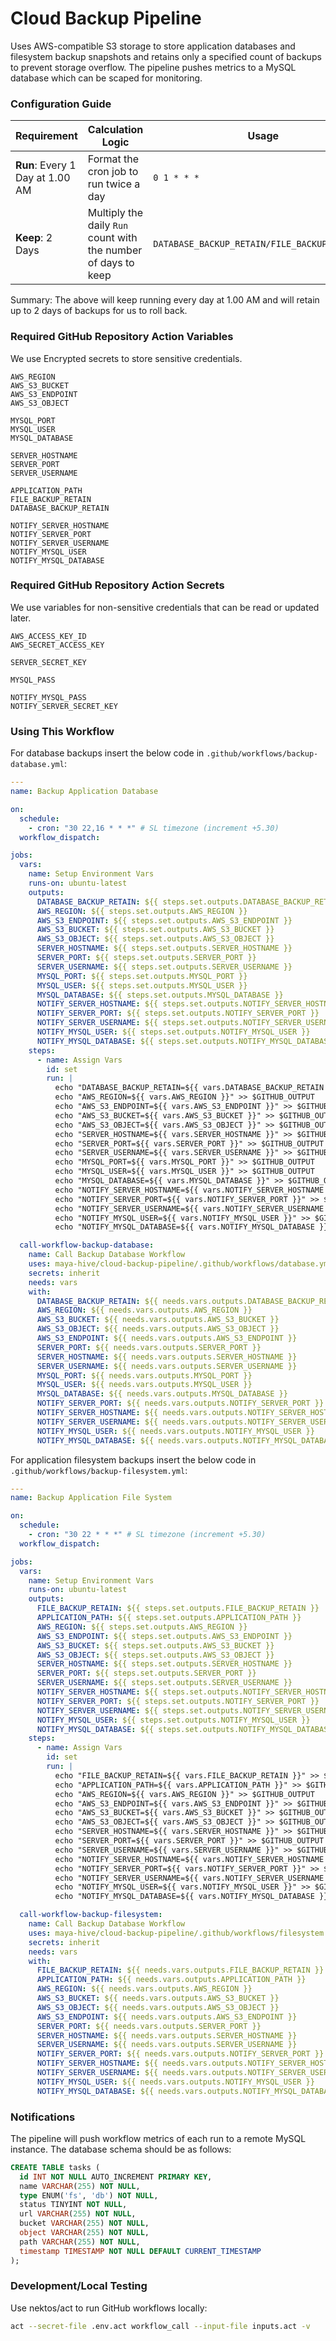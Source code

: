# Cloud Backup Pipeline

Uses AWS-compatible S3 storage to store application databases and filesystem backup snapshots and retains only a specified count of backups to prevent storage overflow. The pipeline pushes metrics to a MySQL database which can be scaped for monitoring.

### Configuration Guide

| Requirement                     | Calculation Logic                                              | Usage                                         |
| ------------------------------- | -------------------------------------------------------------- | --------------------------------------------- |
| **Run**: Every 1 Day at 1.00 AM | Format the cron job to run twice a day                         | `0 1 * * *`                                   |
| **Keep**: 2 Days                | Multiply the daily `Run` count with the number of days to keep | `DATABASE_BACKUP_RETAIN/FILE_BACKUP_RETAIN=4` |

Summary: The above will keep running every day at 1.00 AM and will retain up to 2 days of backups for us to roll back.

### Required GitHub Repository Action Variables

We use Encrypted secrets to store sensitive credentials.

```env
AWS_REGION
AWS_S3_BUCKET
AWS_S3_ENDPOINT
AWS_S3_OBJECT

MYSQL_PORT
MYSQL_USER
MYSQL_DATABASE

SERVER_HOSTNAME
SERVER_PORT
SERVER_USERNAME

APPLICATION_PATH
FILE_BACKUP_RETAIN
DATABASE_BACKUP_RETAIN

NOTIFY_SERVER_HOSTNAME
NOTIFY_SERVER_PORT
NOTIFY_SERVER_USERNAME
NOTIFY_MYSQL_USER
NOTIFY_MYSQL_DATABASE
```

### Required GitHub Repository Action Secrets

We use variables for non-sensitive credentials that can be read or updated later.

```env
AWS_ACCESS_KEY_ID
AWS_SECRET_ACCESS_KEY

SERVER_SECRET_KEY

MYSQL_PASS

NOTIFY_MYSQL_PASS
NOTIFY_SERVER_SECRET_KEY
```

### Using This Workflow

For database backups insert the below code in `.github/workflows/backup-database.yml`:

```yaml
---
name: Backup Application Database

on:
  schedule:
    - cron: "30 22,16 * * *" # SL timezone (increment +5.30)
  workflow_dispatch:

jobs:
  vars:
    name: Setup Environment Vars
    runs-on: ubuntu-latest
    outputs:
      DATABASE_BACKUP_RETAIN: ${{ steps.set.outputs.DATABASE_BACKUP_RETAIN }}
      AWS_REGION: ${{ steps.set.outputs.AWS_REGION }}
      AWS_S3_ENDPOINT: ${{ steps.set.outputs.AWS_S3_ENDPOINT }}
      AWS_S3_BUCKET: ${{ steps.set.outputs.AWS_S3_BUCKET }}
      AWS_S3_OBJECT: ${{ steps.set.outputs.AWS_S3_OBJECT }}
      SERVER_HOSTNAME: ${{ steps.set.outputs.SERVER_HOSTNAME }}
      SERVER_PORT: ${{ steps.set.outputs.SERVER_PORT }}
      SERVER_USERNAME: ${{ steps.set.outputs.SERVER_USERNAME }}
      MYSQL_PORT: ${{ steps.set.outputs.MYSQL_PORT }}
      MYSQL_USER: ${{ steps.set.outputs.MYSQL_USER }}
      MYSQL_DATABASE: ${{ steps.set.outputs.MYSQL_DATABASE }}
      NOTIFY_SERVER_HOSTNAME: ${{ steps.set.outputs.NOTIFY_SERVER_HOSTNAME }}
      NOTIFY_SERVER_PORT: ${{ steps.set.outputs.NOTIFY_SERVER_PORT }}
      NOTIFY_SERVER_USERNAME: ${{ steps.set.outputs.NOTIFY_SERVER_USERNAME }}
      NOTIFY_MYSQL_USER: ${{ steps.set.outputs.NOTIFY_MYSQL_USER }}
      NOTIFY_MYSQL_DATABASE: ${{ steps.set.outputs.NOTIFY_MYSQL_DATABASE }}
    steps:
      - name: Assign Vars
        id: set
        run: |
          echo "DATABASE_BACKUP_RETAIN=${{ vars.DATABASE_BACKUP_RETAIN }}" >> $GITHUB_OUTPUT
          echo "AWS_REGION=${{ vars.AWS_REGION }}" >> $GITHUB_OUTPUT
          echo "AWS_S3_ENDPOINT=${{ vars.AWS_S3_ENDPOINT }}" >> $GITHUB_OUTPUT
          echo "AWS_S3_BUCKET=${{ vars.AWS_S3_BUCKET }}" >> $GITHUB_OUTPUT
          echo "AWS_S3_OBJECT=${{ vars.AWS_S3_OBJECT }}" >> $GITHUB_OUTPUT
          echo "SERVER_HOSTNAME=${{ vars.SERVER_HOSTNAME }}" >> $GITHUB_OUTPUT
          echo "SERVER_PORT=${{ vars.SERVER_PORT }}" >> $GITHUB_OUTPUT
          echo "SERVER_USERNAME=${{ vars.SERVER_USERNAME }}" >> $GITHUB_OUTPUT
          echo "MYSQL_PORT=${{ vars.MYSQL_PORT }}" >> $GITHUB_OUTPUT
          echo "MYSQL_USER=${{ vars.MYSQL_USER }}" >> $GITHUB_OUTPUT
          echo "MYSQL_DATABASE=${{ vars.MYSQL_DATABASE }}" >> $GITHUB_OUTPUT
          echo "NOTIFY_SERVER_HOSTNAME=${{ vars.NOTIFY_SERVER_HOSTNAME }}" >> $GITHUB_OUTPUT
          echo "NOTIFY_SERVER_PORT=${{ vars.NOTIFY_SERVER_PORT }}" >> $GITHUB_OUTPUT
          echo "NOTIFY_SERVER_USERNAME=${{ vars.NOTIFY_SERVER_USERNAME }}" >> $GITHUB_OUTPUT
          echo "NOTIFY_MYSQL_USER=${{ vars.NOTIFY_MYSQL_USER }}" >> $GITHUB_OUTPUT
          echo "NOTIFY_MYSQL_DATABASE=${{ vars.NOTIFY_MYSQL_DATABASE }}" >> $GITHUB_OUTPUT

  call-workflow-backup-database:
    name: Call Backup Database Workflow
    uses: maya-hive/cloud-backup-pipeline/.github/workflows/database.yml@v2.1.0 # Specify release version
    secrets: inherit
    needs: vars
    with:
      DATABASE_BACKUP_RETAIN: ${{ needs.vars.outputs.DATABASE_BACKUP_RETAIN }}
      AWS_REGION: ${{ needs.vars.outputs.AWS_REGION }}
      AWS_S3_BUCKET: ${{ needs.vars.outputs.AWS_S3_BUCKET }}
      AWS_S3_OBJECT: ${{ needs.vars.outputs.AWS_S3_OBJECT }}
      AWS_S3_ENDPOINT: ${{ needs.vars.outputs.AWS_S3_ENDPOINT }}
      SERVER_PORT: ${{ needs.vars.outputs.SERVER_PORT }}
      SERVER_HOSTNAME: ${{ needs.vars.outputs.SERVER_HOSTNAME }}
      SERVER_USERNAME: ${{ needs.vars.outputs.SERVER_USERNAME }}
      MYSQL_PORT: ${{ needs.vars.outputs.MYSQL_PORT }}
      MYSQL_USER: ${{ needs.vars.outputs.MYSQL_USER }}
      MYSQL_DATABASE: ${{ needs.vars.outputs.MYSQL_DATABASE }}
      NOTIFY_SERVER_PORT: ${{ needs.vars.outputs.NOTIFY_SERVER_PORT }}
      NOTIFY_SERVER_HOSTNAME: ${{ needs.vars.outputs.NOTIFY_SERVER_HOSTNAME }}
      NOTIFY_SERVER_USERNAME: ${{ needs.vars.outputs.NOTIFY_SERVER_USERNAME }}
      NOTIFY_MYSQL_USER: ${{ needs.vars.outputs.NOTIFY_MYSQL_USER }}
      NOTIFY_MYSQL_DATABASE: ${{ needs.vars.outputs.NOTIFY_MYSQL_DATABASE }}
```

For application filesystem backups insert the below code in `.github/workflows/backup-filesystem.yml`:

```yaml
---
name: Backup Application File System

on:
  schedule:
    - cron: "30 22 * * *" # SL timezone (increment +5.30)
  workflow_dispatch:

jobs:
  vars:
    name: Setup Environment Vars
    runs-on: ubuntu-latest
    outputs:
      FILE_BACKUP_RETAIN: ${{ steps.set.outputs.FILE_BACKUP_RETAIN }}
      APPLICATION_PATH: ${{ steps.set.outputs.APPLICATION_PATH }}
      AWS_REGION: ${{ steps.set.outputs.AWS_REGION }}
      AWS_S3_ENDPOINT: ${{ steps.set.outputs.AWS_S3_ENDPOINT }}
      AWS_S3_BUCKET: ${{ steps.set.outputs.AWS_S3_BUCKET }}
      AWS_S3_OBJECT: ${{ steps.set.outputs.AWS_S3_OBJECT }}
      SERVER_HOSTNAME: ${{ steps.set.outputs.SERVER_HOSTNAME }}
      SERVER_PORT: ${{ steps.set.outputs.SERVER_PORT }}
      SERVER_USERNAME: ${{ steps.set.outputs.SERVER_USERNAME }}
      NOTIFY_SERVER_HOSTNAME: ${{ steps.set.outputs.NOTIFY_SERVER_HOSTNAME }}
      NOTIFY_SERVER_PORT: ${{ steps.set.outputs.NOTIFY_SERVER_PORT }}
      NOTIFY_SERVER_USERNAME: ${{ steps.set.outputs.NOTIFY_SERVER_USERNAME }}
      NOTIFY_MYSQL_USER: ${{ steps.set.outputs.NOTIFY_MYSQL_USER }}
      NOTIFY_MYSQL_DATABASE: ${{ steps.set.outputs.NOTIFY_MYSQL_DATABASE }}
    steps:
      - name: Assign Vars
        id: set
        run: |
          echo "FILE_BACKUP_RETAIN=${{ vars.FILE_BACKUP_RETAIN }}" >> $GITHUB_OUTPUT
          echo "APPLICATION_PATH=${{ vars.APPLICATION_PATH }}" >> $GITHUB_OUTPUT
          echo "AWS_REGION=${{ vars.AWS_REGION }}" >> $GITHUB_OUTPUT
          echo "AWS_S3_ENDPOINT=${{ vars.AWS_S3_ENDPOINT }}" >> $GITHUB_OUTPUT
          echo "AWS_S3_BUCKET=${{ vars.AWS_S3_BUCKET }}" >> $GITHUB_OUTPUT
          echo "AWS_S3_OBJECT=${{ vars.AWS_S3_OBJECT }}" >> $GITHUB_OUTPUT
          echo "SERVER_HOSTNAME=${{ vars.SERVER_HOSTNAME }}" >> $GITHUB_OUTPUT
          echo "SERVER_PORT=${{ vars.SERVER_PORT }}" >> $GITHUB_OUTPUT
          echo "SERVER_USERNAME=${{ vars.SERVER_USERNAME }}" >> $GITHUB_OUTPUT
          echo "NOTIFY_SERVER_HOSTNAME=${{ vars.NOTIFY_SERVER_HOSTNAME }}" >> $GITHUB_OUTPUT
          echo "NOTIFY_SERVER_PORT=${{ vars.NOTIFY_SERVER_PORT }}" >> $GITHUB_OUTPUT
          echo "NOTIFY_SERVER_USERNAME=${{ vars.NOTIFY_SERVER_USERNAME }}" >> $GITHUB_OUTPUT
          echo "NOTIFY_MYSQL_USER=${{ vars.NOTIFY_MYSQL_USER }}" >> $GITHUB_OUTPUT
          echo "NOTIFY_MYSQL_DATABASE=${{ vars.NOTIFY_MYSQL_DATABASE }}" >> $GITHUB_OUTPUT

  call-workflow-backup-filesystem:
    name: Call Backup Database Workflow
    uses: maya-hive/cloud-backup-pipeline/.github/workflows/filesystem.yml@v2.1.0 # Specify release version
    secrets: inherit
    needs: vars
    with:
      FILE_BACKUP_RETAIN: ${{ needs.vars.outputs.FILE_BACKUP_RETAIN }}
      APPLICATION_PATH: ${{ needs.vars.outputs.APPLICATION_PATH }}
      AWS_REGION: ${{ needs.vars.outputs.AWS_REGION }}
      AWS_S3_BUCKET: ${{ needs.vars.outputs.AWS_S3_BUCKET }}
      AWS_S3_OBJECT: ${{ needs.vars.outputs.AWS_S3_OBJECT }}
      AWS_S3_ENDPOINT: ${{ needs.vars.outputs.AWS_S3_ENDPOINT }}
      SERVER_PORT: ${{ needs.vars.outputs.SERVER_PORT }}
      SERVER_HOSTNAME: ${{ needs.vars.outputs.SERVER_HOSTNAME }}
      SERVER_USERNAME: ${{ needs.vars.outputs.SERVER_USERNAME }}
      NOTIFY_SERVER_PORT: ${{ needs.vars.outputs.NOTIFY_SERVER_PORT }}
      NOTIFY_SERVER_HOSTNAME: ${{ needs.vars.outputs.NOTIFY_SERVER_HOSTNAME }}
      NOTIFY_SERVER_USERNAME: ${{ needs.vars.outputs.NOTIFY_SERVER_USERNAME }}
      NOTIFY_MYSQL_USER: ${{ needs.vars.outputs.NOTIFY_MYSQL_USER }}
      NOTIFY_MYSQL_DATABASE: ${{ needs.vars.outputs.NOTIFY_MYSQL_DATABASE }}
```

### Notifications

The pipeline will push workflow metrics of each run to a remote MySQL instance. The database schema should be as follows:

```sql
CREATE TABLE tasks (
  id INT NOT NULL AUTO_INCREMENT PRIMARY KEY,
  name VARCHAR(255) NOT NULL,
  type ENUM('fs', 'db') NOT NULL,
  status TINYINT NOT NULL,
  url VARCHAR(255) NOT NULL,
  bucket VARCHAR(255) NOT NULL,
  object VARCHAR(255) NOT NULL,
  path VARCHAR(255) NOT NULL,
  timestamp TIMESTAMP NOT NULL DEFAULT CURRENT_TIMESTAMP
);
```

### Development/Local Testing

Use nektos/act to run GitHub workflows locally:

```bash
act --secret-file .env.act workflow_call --input-file inputs.act -v
```
